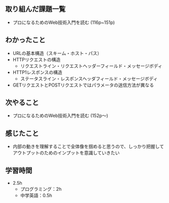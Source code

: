 ## 取り組んだ課題一覧
- プロになるためのWeb技術入門を読む (116p~151p)
## わかったこと
- URLの基本構造（スキーム・ホスト・パス）
- HTTPリクエストの構造
  - リクエストライン・リクエストヘッダーフィールド・メッセージボディ
- HTTP1レスポンスの構造
  - ステータスライン・レスポンスヘッダフィールド・メッセージボディ
- GETリクエストとPOSTリクエストではパラメータの送信方法が異なる
## 次やること
- プロになるためのWeb技術入門を読む (152p〜)
## 感じたこと
- 内部の動きを理解することで全体像を掴めると思うので、しっかり把握してアウトプットのためのインプットを意識していきたい
## 学習時間
- 2.5h
  - プログラミング：2h
  - 中学英語：0.5h
